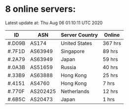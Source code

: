 # 8 online servers:

Latest update at: Thu Aug 06 01:10:11 UTC 2020

| ID | ASN | Server Country | Online |
| -- | --- | -------------- | ------ |
| #.D09B | AS174 | United States | 367 hrs |
| #.7F1D | AS63949 | Singapore | 89 hrs |
| #.2A79 | AS63949 | Japan | 59 hrs |
| #.0A3B | AS51659 | Russia | 40 hrs |
| #.33B9 | AS63888 | Hong Kong | 25 hrs |
| #.4151 | AS4760 | Hong Kong | 7 hrs |
| #.770F | AS202425 | Netherlands | 12 hrs |
| #.6B5C | AS20473 | Japan | 1 hrs |

